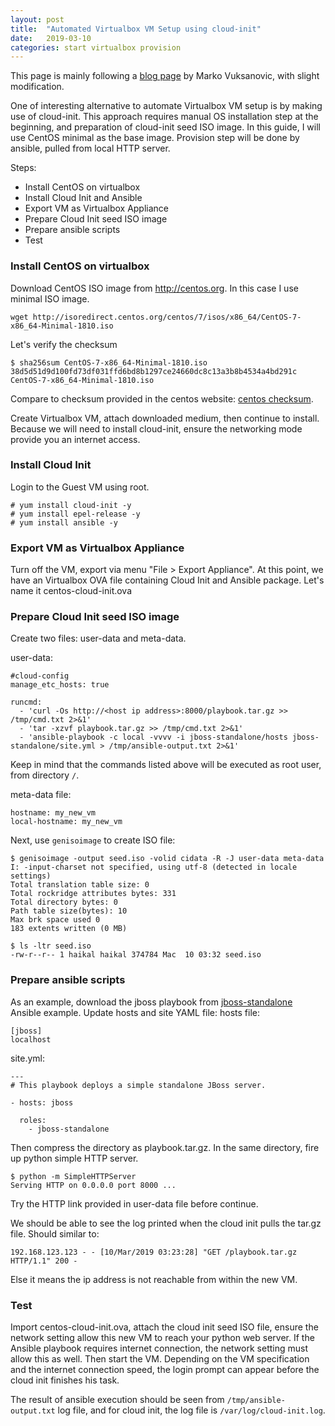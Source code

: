 ```yaml
---
layout: post
title:  "Automated Virtualbox VM Setup using cloud-init"
date:   2019-03-10
categories: start virtualbox provision
---
```


This page is mainly following a [blog page] by Marko Vuksanovic, with slight modification.

One of interesting alternative to automate Virtualbox VM setup is by making use of cloud-init.
This approach requires manual OS installation step at the beginning, and preparation of cloud-init seed ISO image.
In this guide, I will use CentOS minimal as the base image. Provision step will be done by ansible, pulled from local HTTP server.

Steps:
- Install CentOS on virtualbox
- Install Cloud Init and Ansible
- Export VM as Virtualbox Appliance
- Prepare Cloud Init seed ISO image
- Prepare ansible scripts
- Test

### Install CentOS on virtualbox

Download CentOS ISO image from http://centos.org. In this case I use minimal ISO image.
```
wget http://isoredirect.centos.org/centos/7/isos/x86_64/CentOS-7-x86_64-Minimal-1810.iso
```
Let's verify the checksum
```
$ sha256sum CentOS-7-x86_64-Minimal-1810.iso 
38d5d51d9d100fd73df031ffd6bd8b1297ce24660dc8c13a3b8b4534a4bd291c  CentOS-7-x86_64-Minimal-1810.iso
```
Compare to checksum provided in the centos website: [centos checksum].

Create Virtualbox VM, attach downloaded medium, then continue to install. Because we will need to install cloud-init, ensure the networking mode provide you an internet access.

### Install Cloud Init
Login to the Guest VM using root.
```
# yum install cloud-init -y
# yum install epel-release -y
# yum install ansible -y
```

### Export VM as Virtualbox Appliance
Turn off the VM, export via menu "File > Export Appliance".
At this point, we have an Virtualbox OVA file containing Cloud Init and Ansible package. Let's name it centos-cloud-init.ova

### Prepare Cloud Init seed ISO image
Create two files: user-data and meta-data.

user-data:
```
#cloud-config
manage_etc_hosts: true

runcmd:
  - 'curl -Os http://<host ip address>:8000/playbook.tar.gz >> /tmp/cmd.txt 2>&1' 
  - 'tar -xzvf playbook.tar.gz >> /tmp/cmd.txt 2>&1'
  - 'ansible-playbook -c local -vvvv -i jboss-standalone/hosts jboss-standalone/site.yml > /tmp/ansible-output.txt 2>&1'
```
Keep in mind that the commands listed above will be executed as root user, from directory `/`.

meta-data file:
```
hostname: my_new_vm
local-hostname: my_new_vm
```

Next, use `genisoimage` to create ISO file:
```
$ genisoimage -output seed.iso -volid cidata -R -J user-data meta-data
I: -input-charset not specified, using utf-8 (detected in locale settings)
Total translation table size: 0
Total rockridge attributes bytes: 331
Total directory bytes: 0
Path table size(bytes): 10
Max brk space used 0
183 extents written (0 MB)

$ ls -ltr seed.iso 
-rw-r--r-- 1 haikal haikal 374784 Mac  10 03:32 seed.iso

```
### Prepare ansible scripts
As an example, download the jboss playbook from [jboss-standalone] Ansible example.
Update hosts and site YAML file:
hosts file:
```
[jboss]
localhost
```

site.yml:
```
---
# This playbook deploys a simple standalone JBoss server.

- hosts: jboss

  roles:
    - jboss-standalone
```

Then compress the directory as playbook.tar.gz. In the same directory, fire up python simple HTTP server.
```
$ python -m SimpleHTTPServer
Serving HTTP on 0.0.0.0 port 8000 ...
```
Try the HTTP link provided in user-data file before continue.

We should be able to see the log printed when the cloud init pulls the tar.gz file. Should similar to:
```
192.168.123.123 - - [10/Mar/2019 03:23:28] "GET /playbook.tar.gz HTTP/1.1" 200 -
```
Else it means the ip address is not reachable from within the new VM.


### Test
Import centos-cloud-init.ova, attach the cloud init seed ISO file, ensure the network setting allow this new VM to reach your python web server. If the Ansible playbook requires internet connection, the network setting must allow this as well.
Then start the VM. Depending on the VM specification and the internet connection speed, the login prompt can appear before the cloud init finishes his task.

The result of ansible execution should be seen from `/tmp/ansible-output.txt` log file, and for cloud init, the log file is `/var/log/cloud-init.log`.


[blog page]: https://medium.com/@mvuksano/automated-provisioning-of-virtual-machines-for-development-8a543e435f44
[centos checksum]: https://wiki.centos.org/Manuals/ReleaseNotes/CentOS7.1810?action=show&redirect=Manuals%2FReleaseNotes%2FCentOS7#head-216cf28780660383fed5b3266f31ef11ea95d18f
[jboss-standalone]: https://github.com/ansible/ansible-examples/tree/master/jboss-standalone.
